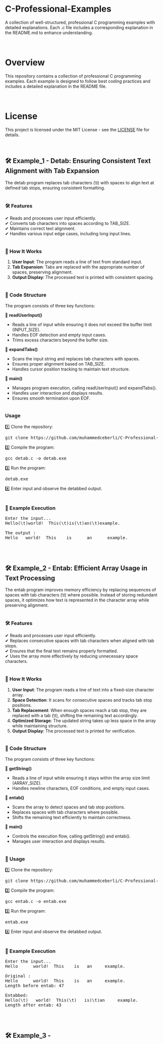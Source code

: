 # C-Professional-Examples

 A collection of well-structured, professional C programming examples with detailed explanations. Each .c file includes a corresponding explanation in the README.md to enhance understanding.<br><br><br>



# Overview

This repository contains a collection of professional C programming examples. Each example is designed to follow best coding practices and includes a detailed explanation in the README file.<br><br><br>



# License

This project is licensed under the MIT License - see the [LICENSE](https://github.com/muhammedceberli/C-Professional-Examples/blob/main/LICENSE) file for details.<br><br><br>



## 🛠 Example_1 - Detab: Ensuring Consistent Text Alignment with Tab Expansion

The detab program replaces tab characters (\t) with spaces to align text at defined tab stops, ensuring consistent formatting.<br><br>


### 🛠 Features

✔ Reads and processes user input efficiently.<br>
✔ Converts tab characters into spaces according to TAB_SIZE.<br>
✔ Maintains correct text alignment.<br>
✔ Handles various input edge cases, including long input lines.<br><br>


### 📌 How It Works

1. **User Input**: The program reads a line of text from standard input.
2. **Tab Expansion**: Tabs are replaced with the appropriate number of spaces, preserving alignment.
3. **Output Display**: The processed text is printed with consistent spacing.<br><br>


### 📂 Code Structure
The program consists of three key functions:<br>

🔹 **readUserInput()**
- Reads a line of input while ensuring it does not exceed the buffer limit (INPUT_SIZE).
- Handles EOF detection and empty input cases.
- Trims excess characters beyond the buffer size.

🔹 **expandTabs()**
- Scans the input string and replaces tab characters with spaces.
- Ensures proper alignment based on TAB_SIZE.
- Handles cursor position tracking to maintain text structure.

🔹 **main()**
- Manages program execution, calling readUserInput() and expandTabs().
- Handles user interaction and displays results.
- Ensures smooth termination upon EOF.<br><br>


### Usage

1️⃣ Clone the repository:
<pre>git clone https://github.com/muhammedceberli/C-Professional-Examples</pre>

2️⃣ Compile the program:
<pre>gcc detab.c -o detab.exe</pre>

3️⃣ Run the program:
<pre>detab.exe</pre>

4️⃣ Enter input and observe the detabbed output.<br><br>


### 🎯 Example Execution
<pre>Enter the input...
Hello(\t)world!  This(\t)is(\t)an(\t)example.

The output :
Hello   world!  This    is      an      example.</pre><br><br>



## 🛠 Example_2 - Entab: Efficient Array Usage in Text Processing

The entab program improves memory efficiency by replacing sequences of spaces with tab characters (\t) where possible. Instead of storing redundant spaces, it optimizes how text is represented in the character array while preserving alignment.<br><br>


### 🛠 Features

✔ Reads and processes user input efficiently.<br>
✔ Replaces consecutive spaces with tab characters when aligned with tab stops.<br>
✔ Ensures that the final text remains properly formatted.<br>
✔ Uses the array more effectively by reducing unnecessary space characters.<br><br>


### 📌 How It Works

1. **User Input**: The program reads a line of text into a fixed-size character array.
2. **Space Detection**: It scans for consecutive spaces and tracks tab stop positions.
3. **Tab Replacement**: When enough spaces reach a tab stop, they are replaced with a tab (\t), shifting the remaining text accordingly.
4. **Optimized Storage**: The updated string takes up less space in the array while maintaining structure.
5. **Output Display**: The processed text is printed for verification.<br><br>


### 📂 Code Structure
The program consists of three key functions:<br>

🔹 **getString()**
- Reads a line of input while ensuring it stays within the array size limit (ARRAY_SIZE).
- Handles newline characters, EOF conditions, and empty input cases.

🔹 **entab()**
- Scans the array to detect spaces and tab stop positions.
- Replaces spaces with tab characters where possible.
- Shifts the remaining text efficiently to maintain correctness.

🔹 **main()**
- Controls the execution flow, calling getString() and entab().
- Manages user interaction and displays results.<br><br>

  
### 🚀 Usage

1️⃣ Clone the repository:
<pre>git clone https://github.com/muhammedceberli/C-Professional-Examples</pre>

2️⃣ Compile the program:
<pre>gcc entab.c -o entab.exe</pre>

3️⃣ Run the program:
<pre>entab.exe</pre>

4️⃣ Enter input and observe the detabbed output.<br><br>


### 🎯 Example Execution
<pre>Enter the input...
Hello      world!  This    is   an     example.

Original :
Hello      world!  This    is   an     example.
Length before entab: 47

Entabbed:
Hello(\t)   world!  This(\t)   is(\t)an     example.
Length after entab: 43</pre><br><br>


## 🛠 Example_3 - 




